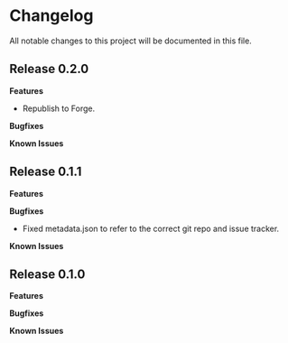 # Changelog

All notable changes to this project will be documented in this file.

## Release 0.2.0

**Features**

  - Republish to Forge. 

**Bugfixes**

**Known Issues**

## Release 0.1.1

**Features**

**Bugfixes**

  - Fixed metadata.json to refer to the correct git repo and issue tracker. 

**Known Issues**

## Release 0.1.0

**Features**

**Bugfixes**

**Known Issues**
